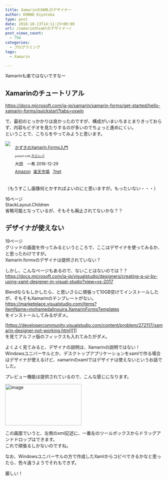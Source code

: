 ```yaml
---
title: XamarinのXAMLのデザイナー
author: KONNO Kiyotaka
type: post
date: 2018-10-13T14:11:23+00:00
url: /xamarinのxamlのデザイナー/
post_views_count:
  - 794
categories:
  - プログラミング
tags:
  - Xamarin

---
```

Xamarinも楽ではないですなー

## Xamarinのチュートリアル

<a href="https://docs.microsoft.com/ja-jp/xamarin/xamarin-forms/get-started/hello-xamarin-forms/quickstart?tabs=vswin" target="_blank" rel="noopener noreferrer">https://docs.microsoft.com/ja-jp/xamarin/xamarin-forms/get-started/hello-xamarin-forms/quickstart?tabs=vswin</a>

で、最初のとっかかりは良かったのですが、構成がいまいちまとまりきっておらず、内容もビデオを見たりするのが多いのでちょっと進めにくい。  
ということで、こちらをやってみようと思います。

<div class="kaerebalink-box" style="text-align: left; overflow: hidden; padding-bottom: 20px; font-size: small; -ms-zoom: 1;">
  <div class="kaerebalink-image" style="margin: 0px 15px 10px 0px; float: left;">
    <a href="https://www.amazon.co.jp/exec/obidos/ASIN/B01N7NI08L/konnokiyotaka-22/" target="_blank" rel="noopener noreferrer"><img style="border: currentcolor;" src="https://i0.wp.com/images-fe.ssl-images-amazon.com/images/I/41tB8RffAyL._SL160_.jpg?ssl=1" data-recalc-dims="1" /></a>
  </div>
  
  <div class="kaerebalink-info" style="line-height: 120%; overflow: hidden; -ms-zoom: 1;">
    <div class="kaerebalink-name" style="line-height: 120%; margin-bottom: 10px;">
      <p>
        <a href="https://www.amazon.co.jp/exec/obidos/ASIN/B01N7NI08L/konnokiyotaka-22/" target="_blank" rel="noopener noreferrer">かずきのXamarin.Forms入門</a>
      </p>
      <div class="kaerebalink-powered-date" style="line-height: 120%; font-family: verdana; font-size: 8pt; margin-top: 5px;">
        posted with <a href="https://kaereba.com" target="_blank" rel="nofollow noopener noreferrer">カエレバ</a>
      </div>
    </div>
    <div class="kaerebalink-detail" style="margin-bottom: 5px;">
      大田　一希 2016-12-29
    </div>
    <div class="kaerebalink-link1" style="margin-top: 10px;">
      <div class="shoplinkamazon" style="margin-right: 5px; display: inline;">
        <a href="https://www.amazon.co.jp/gp/search?keywords=xamarin%20%E3%81%8B%E3%81%9A%E3%81%8D&__mk_ja_JP=%E3%82%AB%E3%82%BF%E3%82%AB%E3%83%8A&tag=konnokiyotaka-22" target="_blank" rel="noopener noreferrer">Amazon</a>
      </div>
      <div class="shoplinkrakuten" style="margin-right: 5px; display: inline;">
        <a href="//af.moshimo.com/af/c/click?a_id=762690&p_id=54&pc_id=54&pl_id=616&s_v=b5Rz2P0601xu&url=https%3A%2F%2Fsearch.rakuten.co.jp%2Fsearch%2Fmall%2Fxamarin%2520%25E3%2581%258B%25E3%2581%259A%25E3%2581%258D%2F-%2Ff.1-p.1-s.1-sf.0-st.A-v.2%3Fx%3D0" target="_blank" rel="noopener noreferrer">楽天市場</a><img style="border: currentcolor;" src="//i.moshimo.com/af/i/impression?a_id=762690&p_id=54&pc_id=54&pl_id=616" width="1" height="1" />
      </div>
      <div class="shoplinkseven" style="margin-right: 5px; display: inline;">
        <a href="//af.moshimo.com/af/c/click?a_id=762691&p_id=932&pc_id=1188&pl_id=12456&s_v=b5Rz2P0601xu&url=http%3A%2F%2F7net.omni7.jp%2Fsearch%2F%3Fkeyword%3Dxamarin%2520%25E3%2581%258B%25E3%2581%259A%25E3%2581%258D%26searchKeywordFlg%3D1" target="_blank" rel="noopener noreferrer"><img style="border: currentcolor;" src="//i.moshimo.com/af/i/impression?a_id=762691&p_id=932&pc_id=1188&pl_id=12456" width="1" height="1" />7net</a>
      </div>
    </div>
  </div>
  
  <div class="booklink-footer" style="clear: left;">
  </div>
</div>

（もうすこし画像何とかすればよいのにと思いますが。もったいない・・・）

16ページ  
StackLayout.Children  
省略可能となっているが、そもそも廃止されてないかな？？

## デザイナが使えない

19ページ  
グリッドの画面を作ってみるというところで、ここはデザイナを使ってみるか、と思ったわけですが。  
Xamarin.formsのデザイナは提供されていない？

しかし、こんなページもあるので、ないことはないのでは？？  
<a title="https://docs.microsoft.com/ja-jp/visualstudio/designers/creating-a-ui-by-using-xaml-designer-in-visual-studio?view=vs-2017" href="https://docs.microsoft.com/ja-jp/visualstudio/designers/creating-a-ui-by-using-xaml-designer-in-visual-studio?view=vs-2017" target="_blank" rel="noopener noreferrer">https://docs.microsoft.com/ja-jp/visualstudio/designers/creating-a-ui-by-using-xaml-designer-in-visual-studio?view=vs-2017</a>

Blendならもしかしたら、と思いさらに頑張って10GB空けてインストールしたが、そもそもXamarinのテンプレートがない。  
<a href="https://marketplace.visualstudio.com/items?itemName=mohamedalinouira.XamarinFormsTemplates" target="_blank" rel="noopener noreferrer">https://marketplace.visualstudio.com/items?itemName=mohamedalinouira.XamarinFormsTemplates</a>  
をインストールしてみるがダメ。

[https://developercommunity.visualstudio.com/content/problem/272117/xamarin-designer-not-working.html][1]  
を見てアルファ版のフィックスも入れてみたがダメ。

よくよく見てみると、デザイナの説明は、Xamarinの説明ではない！  
Windowsユニバーサルとか、デスクトップアプリケーションをxamlで作る場合はデザイナが使えるけど、xamarinのxamlではデザイナは使えないというお話でした。

プレビュー機能は提供されているので、こんな感じになります。

[<img style="margin: 0px; display: inline; background-image: none;" title="image" src="https://i2.wp.com/www.programmers-office.ml/wp-content/uploads/2018/10/image_thumb-2.png?resize=244%2C132&#038;ssl=1" alt="image" width="244" height="132" border="0" data-recalc-dims="1" />][2]

この画面でいうと、左側のxml記述に、一番左のツールボックスからドラッグアンドドロップはできます。  
これで頑張るしかないのですね。

なお、Windowsユニバーサルの方で作成したXamlからコピペできるかなと思ったら、色々違うようでそれもできず。

厳しい！

 [1]: https://developercommunity.visualstudio.com/content/problem/272117/xamarin-designer-not-working.html "https://developercommunity.visualstudio.com/content/problem/272117/xamarin-designer-not-working.html"
 [2]: https://i2.wp.com/www.programmers-office.ml/wp-content/uploads/2018/10/image-2.png?ssl=1